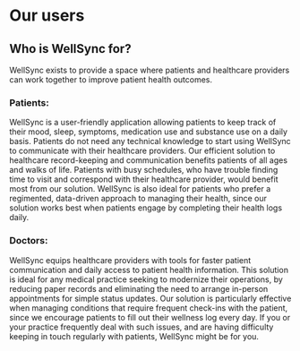 # Our users

## Who is WellSync for?
WellSync exists to provide a space where patients and healthcare providers can work together to improve patient health outcomes.

### Patients:
WellSync is a user-friendly application allowing patients to keep track of their mood, sleep, symptoms, medication use and substance use on a daily basis. Patients do not need any technical knowledge to start using WellSync to communicate with their healthcare providers. Our efficient solution to healthcare record-keeping and communication benefits patients of all ages and walks of life. Patients with busy schedules, who have trouble finding time to visit and correspond with their healthcare provider, would benefit most from our solution. WellSync is also ideal for patients who prefer a regimented, data-driven approach to managing their health, since our solution works best when patients engage by completing their health logs daily.

### Doctors:
WellSync equips healthcare providers with tools for faster patient communication and daily access to patient health information. This solution is ideal for any medical practice seeking to modernize their operations, by reducing paper records and eliminating the need to arrange in-person appointments for simple status updates. Our solution is particularly effective when managing conditions that require frequent check-ins with the patient, since we encourage patients to fill out their wellness log every day. If you or your practice frequently deal with such issues, and are having difficulty keeping in touch regularly with patients, WellSync might be for you.
